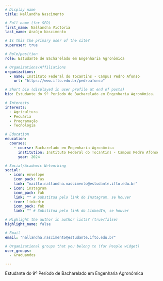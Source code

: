 ```yaml
---
# Display name
title: Nallandha Nascimento

# Full name (for SEO)
first_name: Nallandha Victória
last_name: Araújo Nascimento

# Is this the primary user of the site?
superuser: true

# Role/position
role: Estudante de Bacharelado em Engenharia Agronômica

# Organizations/Affiliations
organizations:
  - name: Instituto Federal do Tocantins - Campus Pedro Afonso
    url: "https://www.ifto.edu.br/pedroafonso"

# Short bio (displayed in user profile at end of posts)
bio: Estudante do 9º Período de Bacharelado em Engenharia Agronômica.

# Interests
interests:
  - Agricultura
  - Pecuária
  - Programação
  - Tecnologia

# Education
education:
  courses:
    - course: Bacharelado em Engenharia Agronômica
      institution: Instituto Federal do Tocantins - Campus Pedro Afonso
      year: 2024

# Social/Academic Networking
social:
  - icon: envelope
    icon_pack: fas
    link: "mailto:nallandha.nascimento@estudante.ifto.edu.br"
  - icon: instagram
    icon_pack: fab
    link: "" # Substitua pelo link do Instagram, se houver
  - icon: linkedin
    icon_pack: fab
    link: "" # Substitua pelo link do LinkedIn, se houver

# Highlight the author in author lists? (true/false)
highlight_name: false

# Email
email: "nallandha.nascimento@estudante.ifto.edu.br"

# Organizational groups that you belong to (for People widget)
user_groups:
  - Graduandos

---
```


Estudante do 9º Período de Bacharelado em Engenharia Agronômica